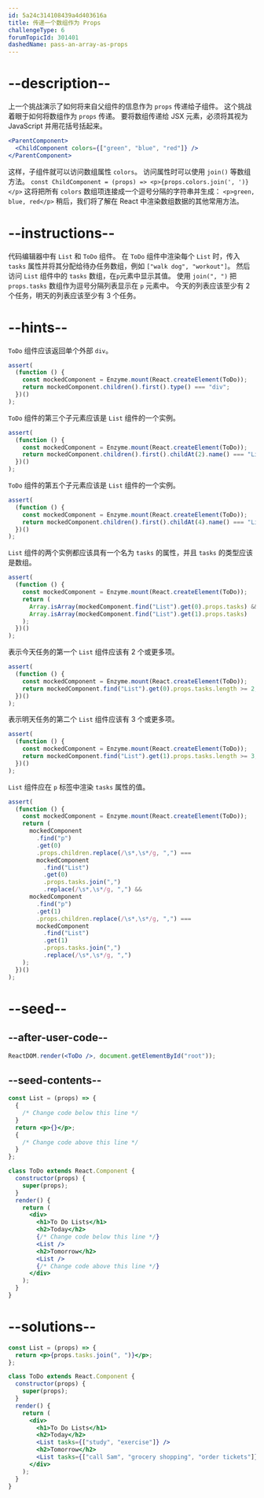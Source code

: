 ```yaml
---
id: 5a24c314108439a4d403616a
title: 传递一个数组作为 Props
challengeType: 6
forumTopicId: 301401
dashedName: pass-an-array-as-props
---
```


# --description--

上一个挑战演示了如何将来自父组件的信息作为 `props` 传递给子组件。 这个挑战着眼于如何将数组作为 `props` 传递。 要将数组传递给 JSX 元素，必须将其视为 JavaScript 并用花括号括起来。

```jsx
<ParentComponent>
  <ChildComponent colors={["green", "blue", "red"]} />
</ParentComponent>
```

这样，子组件就可以访问数组属性 `colors`。 访问属性时可以使用 `join()` 等数组方法。 `const ChildComponent = (props) => <p>{props.colors.join(', ')}</p>` 这将把所有 `colors` 数组项连接成一个逗号分隔的字符串并生成： `<p>green, blue, red</p>` 稍后，我们将了解在 React 中渲染数组数据的其他常用方法。

# --instructions--

代码编辑器中有 `List` 和 `ToDo` 组件。 在 `ToDo` 组件中渲染每个 `List` 时，传入 `tasks` 属性并将其分配给待办任务数组，例如 `["walk dog", "workout"]`。 然后访问 `List` 组件中的 `tasks` 数组，在`p`元素中显示其值。 使用 `join(", ")` 把 `props.tasks` 数组作为逗号分隔列表显示在 `p` 元素中。 今天的列表应该至少有 2 个任务，明天的列表应该至少有 3 个任务。

# --hints--

`ToDo` 组件应该返回单个外部 `div`。

```js
assert(
  (function () {
    const mockedComponent = Enzyme.mount(React.createElement(ToDo));
    return mockedComponent.children().first().type() === "div";
  })()
);
```

`ToDo` 组件的第三个子元素应该是 `List` 组件的一个实例。

```js
assert(
  (function () {
    const mockedComponent = Enzyme.mount(React.createElement(ToDo));
    return mockedComponent.children().first().childAt(2).name() === "List";
  })()
);
```

`ToDo` 组件的第五个子元素应该是 `List` 组件的一个实例。

```js
assert(
  (function () {
    const mockedComponent = Enzyme.mount(React.createElement(ToDo));
    return mockedComponent.children().first().childAt(4).name() === "List";
  })()
);
```

`List` 组件的两个实例都应该具有一个名为 `tasks` 的属性，并且 `tasks` 的类型应该是数组。

```js
assert(
  (function () {
    const mockedComponent = Enzyme.mount(React.createElement(ToDo));
    return (
      Array.isArray(mockedComponent.find("List").get(0).props.tasks) &&
      Array.isArray(mockedComponent.find("List").get(1).props.tasks)
    );
  })()
);
```

表示今天任务的第一个 `List` 组件应该有 2 个或更多项。

```js
assert(
  (function () {
    const mockedComponent = Enzyme.mount(React.createElement(ToDo));
    return mockedComponent.find("List").get(0).props.tasks.length >= 2;
  })()
);
```

表示明天任务的第二个 `List` 组件应该有 3 个或更多项。

```js
assert(
  (function () {
    const mockedComponent = Enzyme.mount(React.createElement(ToDo));
    return mockedComponent.find("List").get(1).props.tasks.length >= 3;
  })()
);
```

`List` 组件应在 `p` 标签中渲染 `tasks` 属性的值。

```js
assert(
  (function () {
    const mockedComponent = Enzyme.mount(React.createElement(ToDo));
    return (
      mockedComponent
        .find("p")
        .get(0)
        .props.children.replace(/\s*,\s*/g, ",") ===
        mockedComponent
          .find("List")
          .get(0)
          .props.tasks.join(",")
          .replace(/\s*,\s*/g, ",") &&
      mockedComponent
        .find("p")
        .get(1)
        .props.children.replace(/\s*,\s*/g, ",") ===
        mockedComponent
          .find("List")
          .get(1)
          .props.tasks.join(",")
          .replace(/\s*,\s*/g, ",")
    );
  })()
);
```

# --seed--

## --after-user-code--

```jsx
ReactDOM.render(<ToDo />, document.getElementById("root"));
```

## --seed-contents--

```jsx
const List = (props) => {
  {
    /* Change code below this line */
  }
  return <p>{}</p>;
  {
    /* Change code above this line */
  }
};

class ToDo extends React.Component {
  constructor(props) {
    super(props);
  }
  render() {
    return (
      <div>
        <h1>To Do Lists</h1>
        <h2>Today</h2>
        {/* Change code below this line */}
        <List />
        <h2>Tomorrow</h2>
        <List />
        {/* Change code above this line */}
      </div>
    );
  }
}
```

# --solutions--

```jsx
const List = (props) => {
  return <p>{props.tasks.join(", ")}</p>;
};

class ToDo extends React.Component {
  constructor(props) {
    super(props);
  }
  render() {
    return (
      <div>
        <h1>To Do Lists</h1>
        <h2>Today</h2>
        <List tasks={["study", "exercise"]} />
        <h2>Tomorrow</h2>
        <List tasks={["call Sam", "grocery shopping", "order tickets"]} />
      </div>
    );
  }
}
```
